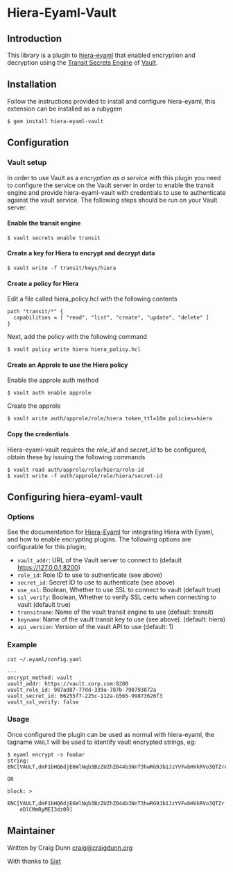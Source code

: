 # Hiera-Eyaml-Vault #

## Introduction ##

This library is a plugin to [hiera-eyaml](https://github.com/voxpupuli/hiera-eyaml) that enabled encryption and decryption using the [Transit Secrets Engine](https://www.vaultproject.io/docs/secrets/transit/index.html) of [Vault](https://vaultproject.io).

## Installation ##

Follow the instructions provided to install and configure hiera-eyaml, this extension can be installed as a rubygem

```
$ gem install hiera-eyaml-vault
```

## Configuration

### Vault setup

In order to use Vault as a _encryption as a service_ with this plugin you need to configure the service on the Vault server in order to enable the transit engine and provide hiera-eyaml-vault with credentials to use to authenticate against the vault service.  The following steps should be run on your Vault server.

#### Enable the transit engine

```
$ vault secrets enable transit
```

#### Create a key for Hiera to encrypt and decrypt data

```
$ vault write -f transit/keys/hiera
```

#### Create a policy for Hiera

Edit a file called hiera_policy.hcl with the following contents

```
path "transit/*" {
  capabilities = [ "read", "list", "create", "update", "delete" ]
}
```

Next, add the policy with the following command

```
$ vault policy write hiera hiera_policy.hcl
```

#### Create an Approle to use the Hiera policy

Enable the approle auth method

```
$ vault auth enable approle
```

Create the approle

```
$ vault write auth/approle/role/hiera token_ttl=10m policies=hiera
```

#### Copy the credentials

Hiera-eyaml-vault requires the *role_id* and *secret_id* to be configured, obtain these by issuing the following commands

```
$ vault read auth/approle/role/hiera/role-id
$ vault write -f auth/approle/role/hiera/secret-id
```

## Configuring hiera-eyaml-vault

### Options

See the documentation for [Hiera-Eyaml](https://github.com/voxpupuli/hiera-eyaml) for integrating Hiera with Eyaml, and how to enable encrypting plugins.  The following options are configurable for this plugin;

* `vault_addr`: URL of the Vault server to connect to (default https://127.0.0.1:8200)
* `role_id`: Role ID to use to authenticate (see above)
* `secret_id`: Secret ID to use to authenticate (see above)
* `use_ssl`: Boolean, Whether to use SSL to connect to vault (default true)
* `ssl_verify`: Boolean, Whether to verify SSL certs when connecting to vault (default true)
* `transitname`: Name of the vault transit engine to use (default: transit)
* `keyname`: Name of the vault transit key to use (see above).  (default: hiera)
* `api_version`: Version of the vault API to use (default: 1)

### Example

```
cat ~/.eyaml/config.yaml

---
encrypt_method: vault
vault_addr: https://vault.corp.com:8200
vault_role_id: 987ad87-77dd-339a-787b-798793872a
vault_secret_id: 66255f7-225c-112a-b565-99873626f3
vault_ssl_verify: false
```

### Usage

Once configured the plugin can be used as normal with hiera-eyaml, the tagname `VAULT` will be used to identify vault encrypted strings, eg:

```
$ eyaml encrypt -s foobar
string: ENC[VAULT,dmF1bHQ6djE6WlNqb3BzZUZhZ044b3NnT3hwRG9Jb1JzYVFwbHVkRVo3QTZreDlCMmRyMEI3dz09]

OR

block: >
    ENC[VAULT,dmF1bHQ6djE6WlNqb3BzZUZhZ044b3NnT3hwRG9Jb1JzYVFwbHVkRVo3QTZr
    eDlCMmRyMEI3dz09]
```

## Maintainer

Written by Craig Dunn <craig@craigdunn.org>

With thanks to [Sixt](https://sixt.de) 




